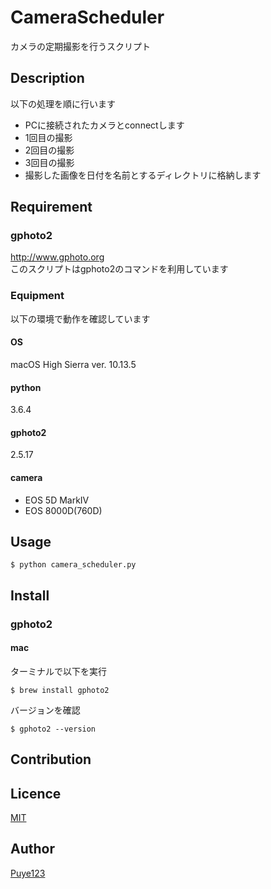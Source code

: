 CameraScheduler
====

カメラの定期撮影を行うスクリプト

## Description
以下の処理を順に行います
* PCに接続されたカメラとconnectします
* 1回目の撮影
* 2回目の撮影
* 3回目の撮影
* 撮影した画像を日付を名前とするディレクトリに格納します

## Requirement
### gphoto2
http://www.gphoto.org  
このスクリプトはgphoto2のコマンドを利用しています

### Equipment
以下の環境で動作を確認しています
#### OS
macOS High Sierra ver. 10.13.5
#### python
3.6.4
#### gphoto2
2.5.17
#### camera
* EOS 5D MarkⅣ
* EOS 8000D(760D)

## Usage
```
$ python camera_scheduler.py
```

## Install
### gphoto2
#### mac
ターミナルで以下を実行
```
$ brew install gphoto2
```
バージョンを確認
```
$ gphoto2 --version
```
## Contribution

## Licence

[MIT](https://github.com/tcnksm/tool/blob/master/LICENCE)

## Author

[Puye123](https://github.com/Puye123)
